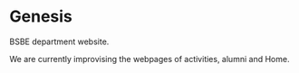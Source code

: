 # Genesis
BSBE department website. 

We are currently improvising the webpages of activities, alumni and Home.

